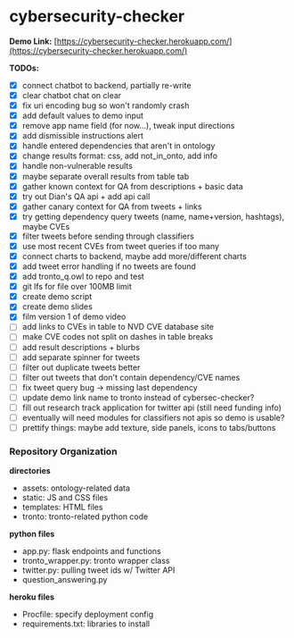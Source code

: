# cybersecurity-checker

**Demo Link:** [https://cybersecurity-checker.herokuapp.com/](https://cybersecurity-checker.herokuapp.com/)

**TODOs:**
- [x] connect chatbot to backend, partially re-write
- [x] clear chatbot chat on clear
- [x] fix uri encoding bug so won't randomly crash
- [x] add default values to demo input
- [x] remove app name field (for now...), tweak input directions
- [x] add dismissible instructions alert
- [x] handle entered dependencies that aren't in ontology
- [x] change results format: css, add not_in_onto, add info
- [x] handle non-vulnerable results
- [x] maybe separate overall results from table tab
- [x] gather known context for QA from descriptions + basic data
- [x] try out Dian's QA api + add api call
- [x] gather canary context for QA from tweets + links
- [x] try getting dependency query tweets (name, name+version, hashtags), maybe CVEs
- [x] filter tweets before sending through classifiers
- [x] use most recent CVEs from tweet queries if too many
- [x] connect charts to backend, maybe add more/different charts
- [x] add tweet error handling if no tweets are found
- [x] add tronto_q.owl to repo and test
- [x] git lfs for file over 100MB limit
- [x] create demo script
- [x] create demo slides
- [x] film version 1 of demo video
- [ ] add links to CVEs in table to NVD CVE database site
- [ ] make CVE codes not split on dashes in table breaks
- [ ] add result descriptions + blurbs
- [ ] add separate spinner for tweets
- [ ] filter out duplicate tweets better
- [ ] filter out tweets that don't contain dependency/CVE names
- [ ] fix tweet query bug -> missing last dependency
- [ ] update demo link name to tronto instead of cybersec-checker?
- [ ] fill out research track application for twitter api (still need funding info)
- [ ] eventually will need modules for classifiers not apis so demo is usable?
- [ ] prettify things: maybe add texture, side panels, icons to tabs/buttons

### Repository Organization
**directories**
- assets: ontology-related data
- static: JS and CSS files
- templates: HTML files
- tronto: tronto-related python code

**python files**
- app.py: flask endpoints and functions
- tronto_wrapper.py: tronto wrapper class
- twitter.py: pulling tweet ids w/ Twitter API
- question_answering.py

**heroku files**
- Procfile: specify deployment config
- requirements.txt: libraries to install
